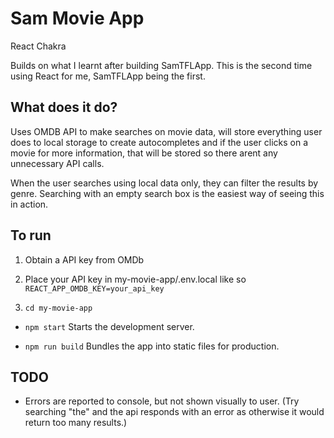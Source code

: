 # Sam Movie App

React Chakra

Builds on what I learnt after building SamTFLApp. This is the second time using React for me, SamTFLApp being the first.

## What does it do?

Uses OMDB API to make searches on movie data, will store everything user does to local storage to create autocompletes and if the user clicks on a movie for more information, that will be stored so there arent any unnecessary API calls.

When the user searches using local data only, they can filter the results by genre. Searching with an empty search box is the easiest way of seeing this in action.

## To run

1. Obtain a API key from OMDb

2. Place your API key in my-movie-app/.env.local like so `REACT_APP_OMDB_KEY=your_api_key`

3. `cd my-movie-app`

* `npm start` Starts the development server.

* `npm run build` Bundles the app into static files for production.

## TODO
* Errors are reported to console, but not shown visually to user. (Try searching "the" and the api responds with an error as otherwise it would return too many results.)